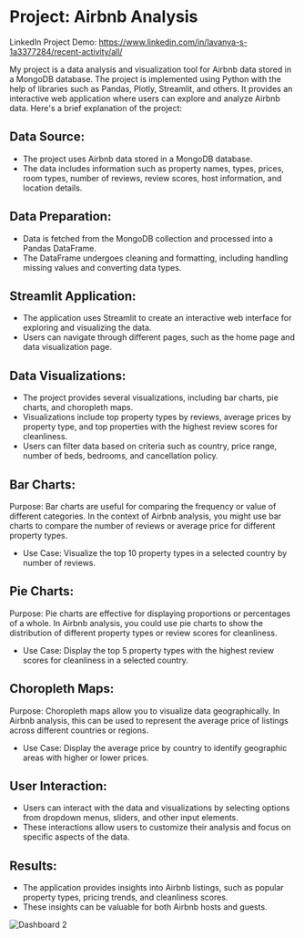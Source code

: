 # Project: Airbnb Analysis
LinkedIn Project Demo: https://www.linkedin.com/in/lavanya-s-1a3377284/recent-activity/all/ 

My project is a data analysis and visualization tool for Airbnb data stored in a MongoDB database. The project is implemented using Python with the help of libraries such as Pandas, Plotly, Streamlit, and others. It provides an interactive web application where users can explore and analyze Airbnb data. Here's a brief explanation of the project:

## Data Source:
- The project uses Airbnb data stored in a MongoDB database.
- The data includes information such as property names, types, prices, room types, number of reviews, review scores, host information, and location details.
## Data Preparation:
- Data is fetched from the MongoDB collection and processed into a Pandas DataFrame.
- The DataFrame undergoes cleaning and formatting, including handling missing values and converting data types.
## Streamlit Application:
- The application uses Streamlit to create an interactive web interface for exploring and visualizing the data.
- Users can navigate through different pages, such as the home page and data visualization page.
## Data Visualizations:
- The project provides several visualizations, including bar charts, pie charts, and choropleth maps.
- Visualizations include top property types by reviews, average prices by property type, and top properties with the highest review scores for cleanliness.
- Users can filter data based on criteria such as country, price range, number of beds, bedrooms, and cancellation policy.
## Bar Charts:
Purpose: Bar charts are useful for comparing the frequency or value of different categories. In the context of Airbnb analysis, you might use bar charts to compare the number of reviews or average price for different property types.
- Use Case: Visualize the top 10 property types in a selected country by number of reviews.
## Pie Charts:
Purpose: Pie charts are effective for displaying proportions or percentages of a whole. In Airbnb analysis, you could use pie charts to show the distribution of different property types or review scores for cleanliness.
- Use Case: Display the top 5 property types with the highest review scores for cleanliness in a selected country.
## Choropleth Maps:
Purpose: Choropleth maps allow you to visualize data geographically. In Airbnb analysis, this can be used to represent the average price of listings across different countries or regions.
- Use Case: Display the average price by country to identify geographic areas with higher or lower prices.
## User Interaction:
- Users can interact with the data and visualizations by selecting options from dropdown menus, sliders, and other input elements.
- These interactions allow users to customize their analysis and focus on specific aspects of the data.
## Results:
- The application provides insights into Airbnb listings, such as popular property types, pricing trends, and cleanliness scores.
- These insights can be valuable for both Airbnb hosts and guests.
  
![Dashboard 2](https://github.com/Lavan1999/Project6-Airbnb/assets/152668558/a86e8c00-ddf5-461e-bba3-55cd86467443)
